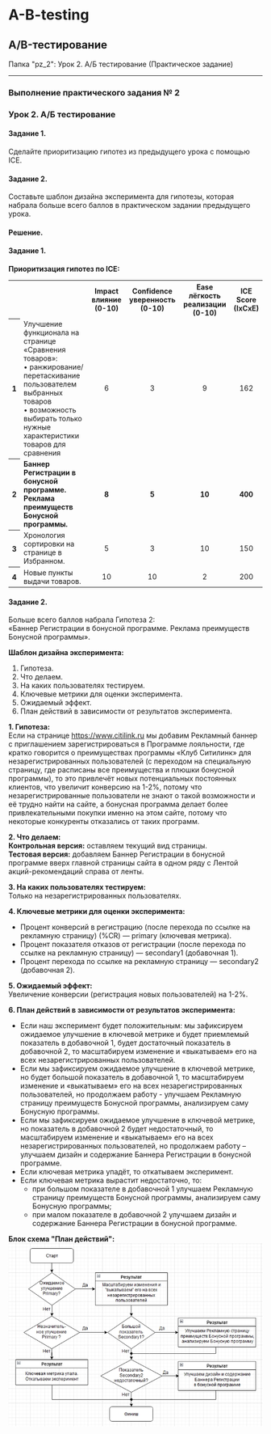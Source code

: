 # A-B-testing
## A/B-тестирование 

Папка "pz_2": Урок 2. А/Б тестирование (Практическое задание)
___________________________
### Выполнение практического задания № 2
### Урок 2. А/Б тестирование

#### Задание 1. 
Сделайте приоритизацию гипотез из предыдущего урока с помощью ICE.<br>

#### Задание 2.
Составьте шаблон дизайна эксперимента для гипотезы, которая набрала больше всего баллов в практическом задании предыдущего урока.<br>

#### Решение.

#### Задание 1. 
<b>Приоритизация гипотез по ICE:</b><br>
<table>
  <tr>
    <th></th>
    <th></th>
 	 	<th>Impact влияние<br>(0-10)</th>
    <th>Confidence уверенность<br>(0-10)</th>
    <th>Ease лёгкость реализации<br>(0-10)</th>
    <th>ICE Score<br>(IxCxE)</th>
  </tr>
  <tr>
    <th>1</th>
    <td>Улучшение функционала на странице «Сравнения товаров»:<br>
    • ранжирование/ перетаскивание пользователем выбранных товаров<br>
    • возможность выбирать только нужные характеристики товаров для сравнения</td>
    <td align="center">6</td>	
    <td align="center">3</td>	
    <td align="center">9</td>	
    <td align="center">162</td>
  </tr>
  <tr>
    <th>2</th>
    <td><b>Баннер Регистрации в бонусной программе.<br>
    Реклама преимуществ Бонусной программы.</b></td>	
    <td align="center"><b>8</b></td>	
    <td align="center"><b>5</b></td>	
    <td align="center"><b>10</b></td>	
    <td align="center"><b>400</b></td>
  </tr>
  <tr>
    <th>3</th>
    <td>Хронология сортировки на странице в Избранном.</td>	
    <td align="center">5</td>	
    <td align="center">3</td>	
    <td align="center">10</td>	
    <td align="center">150</td>
  </tr>
  <tr>
    <th>4</th>
    <td>Новые пункты выдачи товаров.</td>	
    <td align="center">10</td>
    <td align="center">10</td>
    <td align="center">2</td>
    <td align="center">200</td>
  </tr>
</table>

#### Задание 2.
Больше всего баллов набрала Гипотеза 2:<br>
«Баннер Регистрации в бонусной программе. Реклама преимуществ Бонусной программы».<br>

<b>Шаблон дизайна эксперимента:</b>
1.	Гипотеза.
2.	Что делаем.
3.	На каких пользователях тестируем.
4.	Ключевые метрики для оценки эксперимента.
5.	Ожидаемый эффект.
6.	План действий в зависимости от результатов эксперимента.

<b>1. Гипотеза:</b><br>
Если на странице https://www.citilink.ru мы добавим Рекламный баннер с приглашением зарегистрироваться в Программе лояльности, где кратко говорится о преимуществах программы «Клуб Ситилинк» для незарегистрированных пользователей (с переходом на специальную страницу, где расписаны все преимущества и плюшки бонусной программы), то это привлечёт новых потенциальных постоянных клиентов, что увеличит конверсию на 1-2%, потому что незарегистрированные пользователи не знают о такой возможности и её трудно найти на сайте, а бонусная программа делает более привлекательными покупки именно на этом сайте, потому что некоторые конкуренты отказались от таких программ.

<b>2. Что делаем:</b><br>
**Контрольная версия:** оставляем текущий вид страницы.<br>
**Тестовая версия:** добавляем Баннер Регистрации в бонусной программе вверх главной страницы сайта в одном ряду с Лентой акций-рекомендаций справа от ленты.

<b>3. На каких пользователях тестируем:</b><br>
Только на незарегистрированных пользователях.

<b>4. Ключевые метрики для оценки эксперимента:</b><br>
*	Процент конверсий в регистрацию (после перехода по ссылке на рекламную страницу) (%CR) — primary (ключевая метрика).
*	Процент показателя отказов от регистрации (после перехода по ссылке на рекламную страницу) — secondary1 (добавочная 1).
*	Процент перехода по ссылке на рекламную страницу — secondary2 (добавочная 2).

<b>5. Ожидаемый эффект:</b><br>
Увеличение конверсии (регистрация новых пользователей) на 1-2%.

<b>6. План действий в зависимости от результатов эксперимента:</b><br>
*	Если наш эксперимент будет положительным: мы зафиксируем ожидаемое улучшение в ключевой метрике и будет приемлемый показатель в добавочной 1, будет достаточный показатель в добавочной 2, то масштабируем изменение и «выкатываем» его на всех незарегистрированных пользователей.
*	Если мы зафиксируем ожидаемое улучшение в ключевой метрике, но будет большой показатель в добавочной 1, то масштабируем изменение и «выкатываем» его на всех незарегистрированных пользователей, но продолжаем работу - улучшаем Рекламную страницу преимуществ Бонусной программы, анализируем саму Бонусную программы.
*	Если мы зафиксируем ожидаемое улучшение в ключевой метрике, но показатель в добавочной 2 будет недостаточный, то масштабируем изменение и «выкатываем» его на всех незарегистрированных пользователей, но продолжаем работу – улучшаем дизайн и содержание Баннера Регистрации в бонусной программе.
*	Если ключевая метрика упадёт, то откатываем эксперимент.
*	Если ключевая метрика вырастит недостаточно, то: 
    *	при большом показателе в добавочной 1 улучшаем Рекламную страницу преимуществ Бонусной программы, анализируем саму Бонусную программы;
    * при малом показателе в добавочной 2 улучшаем дизайн и содержание Баннера Регистрации в бонусной программе.

<b>Блок схема "План действий":</b><br>
![Блок-схема](https://github.com/KSU-KGN/A-B-testing/raw/main/pz_2/ActionPlan.jpg)
